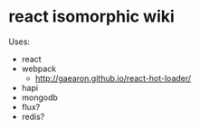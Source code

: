 # react isomorphic wiki

Uses:

 - react
 - webpack
     - http://gaearon.github.io/react-hot-loader/
 - hapi
 - mongodb
 - flux?
 - redis?
